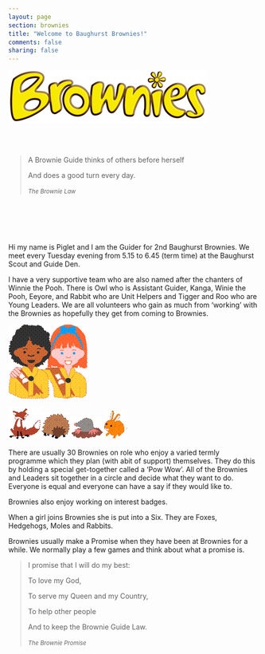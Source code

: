 ```yaml
---
layout: page
section: brownies
title: "Welcome to Baughurst Brownies!"
comments: false
sharing: false
---
```


<section class="row-fluid">	<section class="span6">

![Rainbows Logo](/images/brownies/logo.gif)

</section><article class="span6">

<br><br>

<blockquote  class="pull-right">
  <p>A Brownie Guide thinks of others before herself</p>
  <p>And does a good turn every day.</p>
  <small><cite title="Source Title">The Brownie Law</cite></small>
</blockquote>

<br><br>





</article><section>
<section class="row-fluid"><article class="span9">
<br/>
<br/>
Hi my name is Piglet and I am the Guider for 2nd Baughurst Brownies. We meet every Tuesday evening from 5.15 to 6.45 (term time) at the Baughurst Scout and Guide Den.

I have a very supportive team who are also named after the chanters of Winnie the Pooh. There is Owl who is Assistant Guider, Kanga, Winie the Pooh, Eeyore, and Rabbit who are Unit Helpers and Tigger and Roo who are Young Leaders. We are all volunteers who gain as much from ‘working’ with the Brownies as hopefully they get from coming to Brownies.




 
</article><section class="span3">

![Rainbows](/images/brownies/brownies.gif)

</section></section>

<section class="row-fluid"><section class="span1">


![Rainbows](/images/brownies/fox.gif)![Rainbows](/images/brownies/hedgehog.gif)![Rainbows](/images/brownies/mole.gif)![Rainbows](/images/brownies/rabbit.gif)

</section><article class="span7">


There are usually 30 Brownies on role who enjoy a varied termly programme which they plan (with abit of support) themselves. They do this by holding a special get-together called a ‘Pow Wow’. All of the Brownies and Leaders sit together in a circle and decide what they want to do. Everyone is equal and everyone can have a say if they would like to.

Brownies also enjoy working on interest badges. 


When a girl joins Brownies she is put into a Six. They are Foxes, Hedgehogs, Moles and Rabbits.


Brownies usually make a Promise when they have been at Brownies for a while. We normally play a few games and think about what a promise is.


</article><article class="span4">

<blockquote class="pull-right">
  <p>I promise that I will do my best:</p>
  <p>To love my God,</p>
  <p>To serve my Queen and my Country,</p>
  <p>To help other people</p>
  <p>And to keep the Brownie Guide Law.</p>
  <small><cite title="Source Title">The Brownie Promise</cite></small>
</blockquote>


</article></section>


